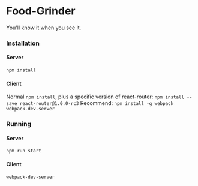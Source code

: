 # Food-Grinder
You'll know it when you see it.

### Installation
#### Server
`npm install`

#### Client
Normal `npm install`, plus a specific version of react-router:
`npm install --save react-router@1.0.0-rc3`
Recommend: `npm install -g webpack webpack-dev-server`

### Running
#### Server
`npm run start`

#### Client
`webpack-dev-server`
